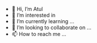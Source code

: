 - 🙏 Hi, I’m Atul
- 👀 I’m interested in 
- 🌱 I’m currently learning ...
- 💞️ I’m looking to collaborate on ...
- 📫 How to reach me ...

<!---
A-tul/A-tul is a ✨ special ✨ repository because its `README.md` (this file) appears on your GitHub profile.
You can click the Preview link to take a look at your changes.
--->
